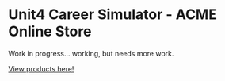 # Unit4 Career Simulator - ACME Online Store

Work in progress... working, but needs more work. 

[View products here!](https://jaybrdy-acme-online-store.onrender.com/api/products)
